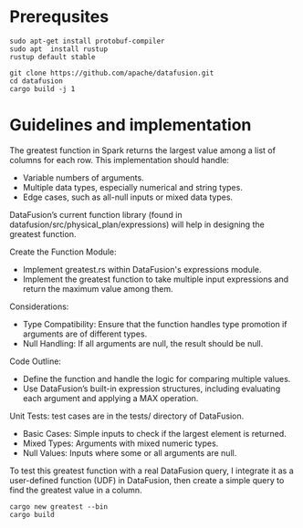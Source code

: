 # Prerequsites 

```
sudo apt-get install protobuf-compiler
sudo apt  install rustup
rustup default stable

git clone https://github.com/apache/datafusion.git
cd datafusion
cargo build -j 1
```


# Guidelines and implementation

The greatest function in Spark returns the largest value among a list of columns for each row. This implementation should handle:
* Variable numbers of arguments.
* Multiple data types, especially numerical and string types.
* Edge cases, such as all-null inputs or mixed data types.

DataFusion’s current function library (found in datafusion/src/physical_plan/expressions) will help in designing the greatest function.



Create the Function Module:
* Implement greatest.rs within DataFusion's expressions module.
* Implement the greatest function to take multiple input expressions and return the maximum value among them.

Considerations:
* Type Compatibility: Ensure that the function handles type promotion if arguments are of different types.
* Null Handling: If all arguments are null, the result should be null.

Code Outline:
* Define the function and handle the logic for comparing multiple values.
* Use DataFusion’s built-in expression structures, including evaluating each argument and applying a MAX operation.

Unit Tests: test cases are in the tests/ directory of DataFusion.
* Basic Cases: Simple inputs to check if the largest element is returned.
* Mixed Types: Arguments with mixed numeric types.
* Null Values: Inputs where some or all arguments are null.



To test this greatest function with a real DataFusion query, I integrate it as a user-defined function (UDF) in DataFusion, 
then create a simple query to find the greatest value in a column.


```
cargo new greatest --bin
cargo build
```